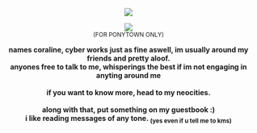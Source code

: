 <p align="center"> <img src="https://komarev.com/ghpvc/?username=cybercomponents"> </a>
<p align="center">  <img src="https://64.media.tumblr.com/0e2db92755ff8bcc07082c5610949a9f/7a90604eec2f4869-10/s500x750/4119a6fbcc59256bc4e168f3944ec566d011f55b.pnj"/>
<br>
<sub> (FOR PONYTOWN ONLY) </sub> </p>
<p align="center">
<strong> names coraline, cyber works just as fine aswell, im usually around my friends and pretty aloof.</small>
<br>
anyones free to talk to me, whisperings the best if im not engaging in anyting around me <br> </br> if you want to know more, head to my neocities.
<br> </br>
along with that, put something on  my guestbook :) 
<br>
i like reading messages of any tone. <sub> (yes even if u tell me to kms)</sub>   </strong>
</p>
